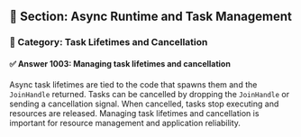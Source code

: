 ## 📘 Section: Async Runtime and Task Management  
### 🔹 Category: Task Lifetimes and Cancellation  
#### ✅ Answer 1003: Managing task lifetimes and cancellation

Async task lifetimes are tied to the code that spawns them and the `JoinHandle` returned. Tasks can be cancelled by dropping the `JoinHandle` or sending a cancellation signal. When cancelled, tasks stop executing and resources are released. Managing task lifetimes and cancellation is important for resource management and application reliability.
